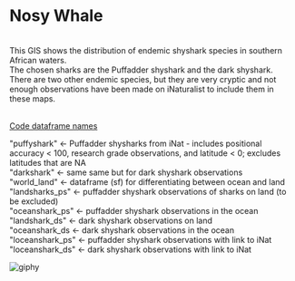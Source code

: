 # Nosy Whale
<br>
This GIS shows the distribution of endemic shyshark species in southern African waters. <br>
The chosen sharks are the Puffadder shyshark and the dark shyshark. There are two other endemic species, but they are very cryptic and not enough observations have been made on iNaturalist to include them in these maps. <br>
<br> 

<ins> Code dataframe names <ins/>

"puffyshark" <- Puffadder shysharks from iNat - includes positional accuracy < 100, research grade observations, and latitude < 0; excludes latitudes that are NA <br>
"darkshark" <- same same but for dark shyshark observations <br>
"world_land" <- dataframe (sf) for differentiating between ocean and land <br>
"landsharks_ps" <- puffadder shyshark observations of sharks on land (to be excluded) <br>
"oceanshark_ps" <- puffadder shyshark observations in the ocean <br>
"landshark_ds" <- dark shyshark observations on land <br>
"oceanshark_ds <- dark shyshark observations in the ocean <br>
"loceanshark_ps" <- puffadder shyshark observations with link to iNat <br>
"loceanshark_ds" <- dark shyshark observations with link to iNat <br>

![giphy](https://github.com/NosyShark/NosyShark.github.io/assets/159799076/de6843fd-67d1-4bc0-8a40-244ac2174fa3)
